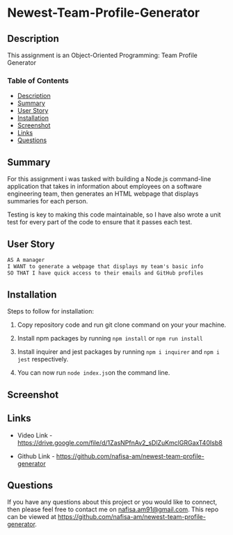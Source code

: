 # Newest-Team-Profile-Generator


## Description

This assignment is an Object-Oriented Programming: Team Profile Generator


### Table of Contents 

- [Description](#description)
- [Summary](#summary)
- [User Story](#user-story)
- [Installation](#installation)
- [Screenshot](#screenshot)
- [Links](#links)
- [Questions](#questions)


## Summary 

For this assignment i was tasked with building a Node.js command-line application that takes in information about employees on a software engineering team, then generates an HTML webpage that displays summaries for each person. 

Testing is key to making this code maintainable, so I have also wrote a unit test for every part of the code to  ensure that it passes each test.



## User Story 

```md
AS A manager
I WANT to generate a webpage that displays my team's basic info
SO THAT I have quick access to their emails and GitHub profiles
```

## Installation 

Steps to follow for installation: 

1. Copy repository code and run git clone command on your your machine. 

2. Install npm packages by running ```npm install``` or ```npm run install```

3. Install inquirer and jest packages by running ```npm i inquirer``` and ```npm i jest``` respectively. 

4. You can now run ```node index.js```on the command line. 



## Screenshot 




## Links

- Video Link - https://drive.google.com/file/d/1ZasNPfnAv2_sDlZuKmclGRGaxT40Isb8

- Github Link - https://github.com/nafisa-am/newest-team-profile-generator


## Questions


If you have any questions about this project or you would like to connect, then please feel free to contact me on nafisa.am91@gmail.com. This repo can be viewed at https://github.com/nafisa-am/newest-team-profile-generator.